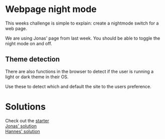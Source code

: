 # Webpage night mode

This weeks challenge is simple to explain: create a nightmode switch for a web page.

We are using Jonas' page from last week. You should be able to toggle the night mode on and off.

## Theme detection

There are also functions in the browser to detect if the user is running a light
or dark theme in their OS.

Use these to detect which and default the site to the users preference. 

# Solutions

Check out the [starter](starter/)  
[Jonas' solution](Jonas/)  
[Hannes' solution](Hannes/)
